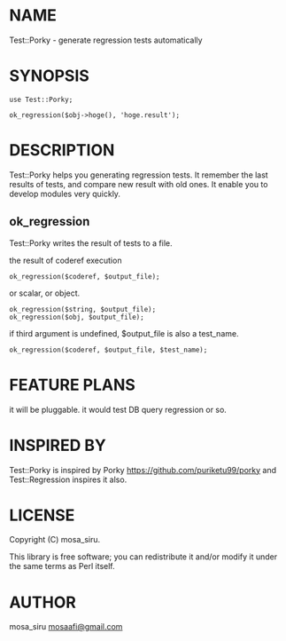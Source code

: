 # NAME

Test::Porky - generate regression tests automatically

# SYNOPSIS

    use Test::Porky;

    ok_regression($obj->hoge(), 'hoge.result');

# DESCRIPTION

Test::Porky helps you generating regression tests. It remember the last results of tests, and compare new result with old ones.
It enable you to develop modules very quickly.

## ok\_regression

Test::Porky writes the result of tests to a file.



the result of coderef execution

    ok_regression($coderef, $output_file);

or scalar, or object.

    ok_regression($string, $output_file);
    ok_regression($obj, $output_file);

if third argument is undefined, $output\_file is also a test\_name.

    ok_regression($coderef, $output_file, $test_name);



# FEATURE PLANS

it will be pluggable. it would test DB query regression or so.

# INSPIRED BY

Test::Porky is inspired by Porky https://github.com/puriketu99/porky
and Test::Regression inspires it also.

# LICENSE

Copyright (C) mosa\_siru.

This library is free software; you can redistribute it and/or modify
it under the same terms as Perl itself.

# AUTHOR

mosa\_siru <mosaafi@gmail.com>
